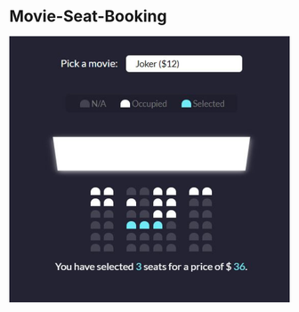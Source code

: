 # Movie-Seat-Booking
<p>
<img src="https://github.com/MayankMani00/Movie-Seat-Booking/blob/master/Capture.JPG" height:"555px" width:"528px" >
</p>
